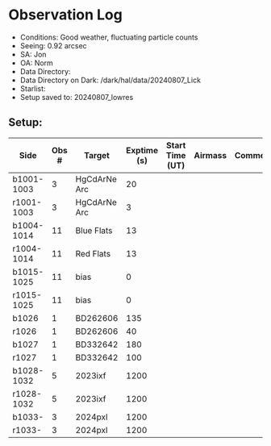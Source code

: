 # Observation Log

* Conditions: Good weather, fluctuating particle counts
* Seeing: 0.92 arcsec
* SA: Jon
* OA: Norm
* Data Directory: 
* Data Directory on Dark: /dark/hal/data/20240807_Lick
* Starlist: 
* Setup saved to: 20240807_lowres

## Setup: 


| Side | Obs #     | Target    | Exptime (s) | Start Time (UT) | Airmass | Comments                                                   |
|------|-----------|-----------|-------------|-----------------|---------|------------------------------------------------------------|
|b1001-1003|3|HgCdArNe Arc      |20| |||
|r1001-1003|3|HgCdArNe Arc     |3| |||
|b1004-1014|11| Blue Flats |13| |||
|r1004-1014|11| Red Flats  |13| |||
|b1015-1025|11|bias      |0| |||
|r1015-1025|11|bias      |0| |||
|b1026|1|BD262606      |135| |||
|r1026|1|BD262606      |40| |||
|b1027|1|BD332642      |180| |||
|r1027|1|BD332642      |100| |||
|b1028-1032|5|2023ixf     |1200| |||
|r1028-1032|5|2023ixf     |1200| |||
|b1033-|3|2024pxl     |1200| |||
|r1033-|3|2024pxl     |1200| |||
